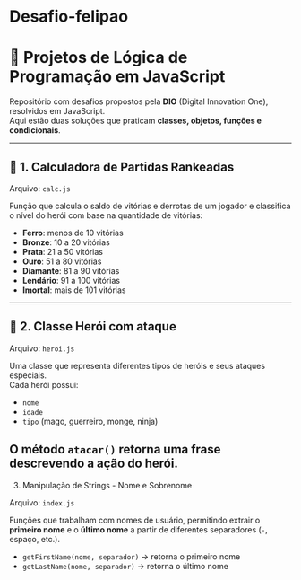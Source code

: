 # Desafio-felipao
# 🚀 Projetos de Lógica de Programação em JavaScript

Repositório com desafios propostos pela **DIO** (Digital Innovation One), resolvidos em JavaScript.  
Aqui estão duas soluções que praticam **classes, objetos, funções e condicionais**.

---

## 📌 1. Calculadora de Partidas Rankeadas

Arquivo: `calc.js`

Função que calcula o saldo de vitórias e derrotas de um jogador e classifica o nível do herói com base na quantidade de vitórias:

- **Ferro**: menos de 10 vitórias  
- **Bronze**: 10 a 20 vitórias  
- **Prata**: 21 a 50 vitórias  
- **Ouro**: 51 a 80 vitórias  
- **Diamante**: 81 a 90 vitórias  
- **Lendário**: 91 a 100 vitórias  
- **Imortal**: mais de 101 vitórias  

---

## 📌 2. Classe Herói com ataque

Arquivo: `heroi.js`

Uma classe que representa diferentes tipos de heróis e seus ataques especiais.  
Cada herói possui:  
- `nome`  
- `idade`  
- `tipo` (mago, guerreiro, monge, ninja)  

O método `atacar()` retorna uma frase descrevendo a ação do herói.
---
3. Manipulação de Strings - Nome e Sobrenome

Arquivo: `index.js`

Funções que trabalham com nomes de usuário, permitindo extrair o **primeiro nome** e o **último nome** a partir de diferentes separadores (`-`, espaço, etc.).

- `getFirstName(nome, separador)` → retorna o primeiro nome
- `getLastName(nome, separador)` → retorna o último nome
